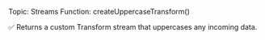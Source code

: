 Topic: Streams
Function: createUppercaseTransform()

✅ Returns a custom Transform stream that uppercases any incoming data.
